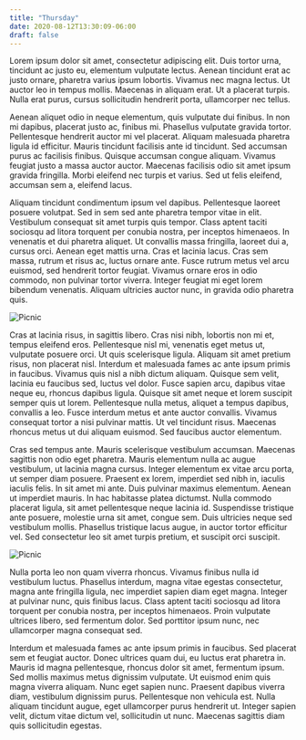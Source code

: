 ```yaml
---
title: "Thursday"
date: 2020-08-12T13:30:09-06:00
draft: false
---
```


Lorem ipsum dolor sit amet, consectetur adipiscing elit. Duis tortor urna, tincidunt ac justo eu, elementum vulputate lectus. Aenean tincidunt erat ac justo ornare, pharetra varius ipsum lobortis. Vivamus nec magna lectus. Ut auctor leo in tempus mollis. Maecenas in aliquam erat. Ut a placerat turpis. Nulla erat purus, cursus sollicitudin hendrerit porta, ullamcorper nec tellus.

Aenean aliquet odio in neque elementum, quis vulputate dui finibus. In non mi dapibus, placerat justo ac, finibus mi. Phasellus vulputate gravida tortor. Pellentesque hendrerit auctor mi vel placerat. Aliquam malesuada pharetra ligula id efficitur. Mauris tincidunt facilisis ante id tincidunt. Sed accumsan purus ac facilisis finibus. Quisque accumsan congue aliquam. Vivamus feugiat justo a massa auctor auctor. Maecenas facilisis odio sit amet ipsum gravida fringilla. Morbi eleifend nec turpis et varius. Sed ut felis eleifend, accumsan sem a, eleifend lacus.

Aliquam tincidunt condimentum ipsum vel dapibus. Pellentesque laoreet posuere volutpat. Sed in sem sed ante pharetra tempor vitae in elit. Vestibulum consequat sit amet turpis quis tempor. Class aptent taciti sociosqu ad litora torquent per conubia nostra, per inceptos himenaeos. In venenatis et dui pharetra aliquet. Ut convallis massa fringilla, laoreet dui a, cursus orci. Aenean eget mattis urna. Cras et lacinia lacus. Cras sem massa, rutrum et risus ac, luctus ornare ante. Fusce rutrum metus vel arcu euismod, sed hendrerit tortor feugiat. Vivamus ornare eros in odio commodo, non pulvinar tortor viverra. Integer feugiat mi eget lorem bibendum venenatis. Aliquam ultricies auctor nunc, in gravida odio pharetra quis.

![Picnic](/picnic.jpg)

Cras at lacinia risus, in sagittis libero. Cras nisi nibh, lobortis non mi et, tempus eleifend eros. Pellentesque nisl mi, venenatis eget metus ut, vulputate posuere orci. Ut quis scelerisque ligula. Aliquam sit amet pretium risus, non placerat nisl. Interdum et malesuada fames ac ante ipsum primis in faucibus. Vivamus quis nisl a nibh dictum aliquam. Quisque sem velit, lacinia eu faucibus sed, luctus vel dolor. Fusce sapien arcu, dapibus vitae neque eu, rhoncus dapibus ligula. Quisque sit amet neque et lorem suscipit semper quis ut lorem. Pellentesque nulla metus, aliquet a tempus dapibus, convallis a leo. Fusce interdum metus et ante auctor convallis. Vivamus consequat tortor a nisi pulvinar mattis. Ut vel tincidunt risus. Maecenas rhoncus metus ut dui aliquam euismod. Sed faucibus auctor elementum.

Cras sed tempus ante. Mauris scelerisque vestibulum accumsan. Maecenas sagittis non odio eget pharetra. Mauris elementum nulla ac augue vestibulum, ut lacinia magna cursus. Integer elementum ex vitae arcu porta, ut semper diam posuere. Praesent ex lorem, imperdiet sed nibh in, iaculis iaculis felis. In sit amet mi ante. Duis pulvinar maximus elementum. Aenean ut imperdiet mauris. In hac habitasse platea dictumst. Nulla commodo placerat ligula, sit amet pellentesque neque lacinia id. Suspendisse tristique ante posuere, molestie urna sit amet, congue sem. Duis ultricies neque sed vestibulum mollis. Phasellus tristique lacus augue, in auctor tortor efficitur vel. Sed consectetur leo sit amet turpis pretium, et suscipit orci suscipit.

![Picnic](/picnic2.jpg)

Nulla porta leo non quam viverra rhoncus. Vivamus finibus nulla id vestibulum luctus. Phasellus interdum, magna vitae egestas consectetur, magna ante fringilla ligula, nec imperdiet sapien diam eget magna. Integer at pulvinar nunc, quis finibus lacus. Class aptent taciti sociosqu ad litora torquent per conubia nostra, per inceptos himenaeos. Proin vulputate ultrices libero, sed fermentum dolor. Sed porttitor ipsum nunc, nec ullamcorper magna consequat sed.

Interdum et malesuada fames ac ante ipsum primis in faucibus. Sed placerat sem et feugiat auctor. Donec ultrices quam dui, eu luctus erat pharetra in. Mauris id magna pellentesque, rhoncus dolor sit amet, fermentum ipsum. Sed mollis maximus metus dignissim vulputate. Ut euismod enim quis magna viverra aliquam. Nunc eget sapien nunc. Praesent dapibus viverra diam, vestibulum dignissim purus. Pellentesque non vehicula est. Nulla aliquam tincidunt augue, eget ullamcorper purus hendrerit ut. Integer sapien velit, dictum vitae dictum vel, sollicitudin ut nunc. Maecenas sagittis diam quis sollicitudin egestas.
